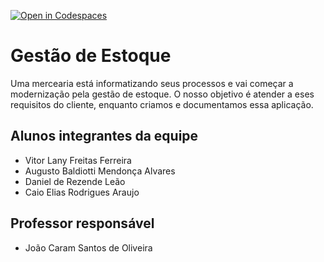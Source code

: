 [![Open in Codespaces](https://classroom.github.com/assets/launch-codespace-f4981d0f882b2a3f0472912d15f9806d57e124e0fc890972558857b51b24a6f9.svg)](https://classroom.github.com/open-in-codespaces?assignment_repo_id=10075000)
# Gestão de Estoque
Uma mercearia está informatizando seus processos e vai começar a modernização pela gestão de estoque. O nosso objetivo é atender a eses requisitos do cliente, enquanto criamos e documentamos essa aplicação.

## Alunos integrantes da equipe

* Vitor Lany Freitas Ferreira
* Augusto Baldiotti Mendonça Alvares 
* Daniel de Rezende Leão
* Caio Elias Rodrigues Araujo 

## Professor responsável

* João Caram Santos de Oliveira
